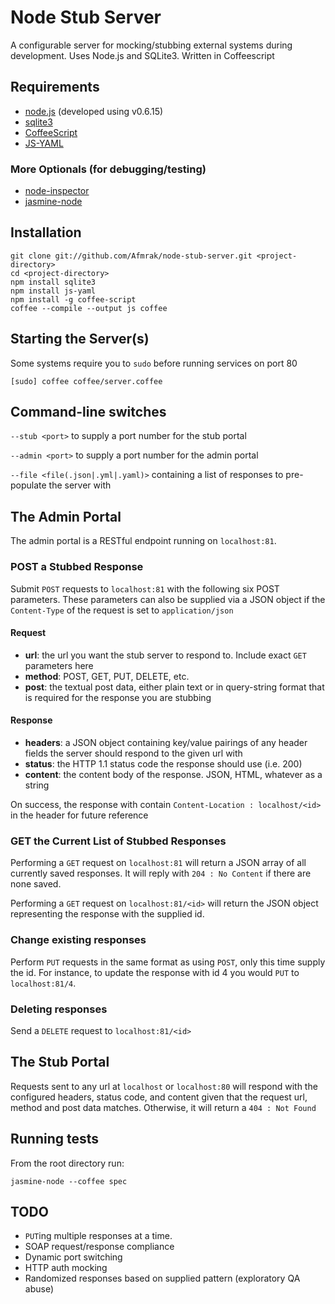 # Node Stub Server

A configurable server for mocking/stubbing external systems during development. Uses Node.js and SQLite3. Written in Coffeescript

## Requirements

* [node.js](http://nodejs.org/) (developed using v0.6.15)
* [sqlite3](https://github.com/developmentseed/node-sqlite3)
* [CoffeeScript](http://coffeescript.org/)
* [JS-YAML](https://github.com/nodeca/js-yaml)

### More Optionals (for debugging/testing)

* [node-inspector](https://github.com/dannycoates/node-inspector)
* [jasmine-node](https://github.com/mhevery/jasmine-node)

## Installation

    git clone git://github.com/Afmrak/node-stub-server.git <project-directory>
    cd <project-directory>
    npm install sqlite3
    npm install js-yaml
    npm install -g coffee-script
    coffee --compile --output js coffee

## Starting the Server(s)

Some systems require you to `sudo` before running services on port 80

    [sudo] coffee coffee/server.coffee

## Command-line switches

`--stub <port>` to supply a port number for the stub portal

`--admin <port>` to supply a port number for the admin portal

`--file <file(.json|.yml|.yaml)>` containing a list of responses to pre-populate the server with

## The Admin Portal

The admin portal is a RESTful endpoint running on `localhost:81`.

### POST a Stubbed Response

Submit `POST` requests to `localhost:81` with the following six POST parameters. These parameters can also be supplied via a JSON object if the `Content-Type` of the request is set to `application/json`

#### Request
* **url**: the url you want the stub server to respond to. Include exact `GET` parameters here
* **method**: POST, GET, PUT, DELETE, etc.
* **post**: the textual post data, either plain text or in query-string format that is required for the response you are stubbing
#### Response
* **headers**: a JSON object containing key/value pairings of any header fields the server should respond to the given url with
* **status**: the HTTP 1.1 status code the response should use (i.e. 200)
* **content**: the content body of the response. JSON, HTML, whatever as a string

On success, the response with contain `Content-Location : localhost/<id>` in the header for future reference

### GET the Current List of Stubbed Responses

Performing a `GET` request on `localhost:81` will return a JSON array of all currently saved responses. It will reply with `204 : No Content` if there are none saved.

Performing a `GET` request on `localhost:81/<id>` will return the JSON object representing the response with the supplied id.

### Change existing responses

Perform `PUT` requests in the same format as using `POST`, only this time supply the id. For instance, to update the response with id 4 you would `PUT` to `localhost:81/4`.

### Deleting responses

Send a `DELETE` request to `localhost:81/<id>`

## The Stub Portal

Requests sent to any url at `localhost` or `localhost:80` will respond with the configured headers, status code, and content given that the request url, method and post data matches. Otherwise, it will return a `404 : Not Found`

## Running tests

From the root directory run:

    jasmine-node --coffee spec

## TODO

* `PUT`ing multiple responses at a time.
* SOAP request/response compliance
* Dynamic port switching
* HTTP auth mocking
* Randomized responses based on supplied pattern (exploratory QA abuse)

